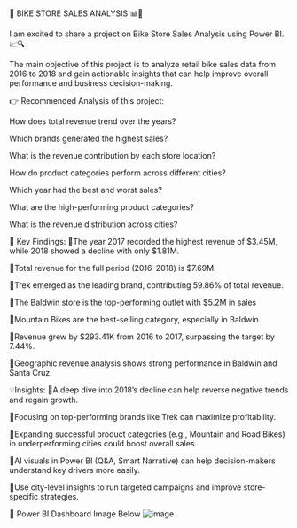 🚴 BIKE STORE SALES ANALYSIS 📊🚦

I am excited to share a project on Bike Store Sales Analysis using Power BI. 📈🔍

The main objective of this project is to analyze retail bike sales data from 2016 to 2018 and gain actionable insights that can help improve overall performance and business decision-making.

👉 Recommended Analysis of this project:

How does total revenue trend over the years?

Which brands generated the highest sales?

What is the revenue contribution by each store location?

How do product categories perform across different cities?

Which year had the best and worst sales?

What are the high-performing product categories?

What is the revenue distribution across cities?

🔑 Key Findings:
🔹The year 2017 recorded the highest revenue of $3.45M, while 2018 showed a decline with only $1.81M.

🔹Total revenue for the full period (2016–2018) is $7.69M.

🔹Trek emerged as the leading brand, contributing 59.86% of total revenue.

🔹The Baldwin store is the top-performing outlet with $5.2M in sales

🔹Mountain Bikes are the best-selling category, especially in Baldwin.

🔹Revenue grew by $293.41K from 2016 to 2017, surpassing the target by 7.44%.

🔹Geographic revenue analysis shows strong performance in Baldwin and Santa Cruz.

💡Insights:
🔹A deep dive into 2018’s decline can help reverse negative trends and regain growth.

🔹Focusing on top-performing brands like Trek can maximize profitability.

🔹Expanding successful product categories (e.g., Mountain and Road Bikes) in underperforming cities could boost overall sales.

🔹AI visuals in Power BI (Q&A, Smart Narrative) can help decision-makers understand key drivers more easily.

🔹Use city-level insights to run targeted campaigns and improve store-specific strategies. 

🔗 Power BI Dashboard Image Below
![image](https://github.com/user-attachments/assets/2b8118e1-051a-41be-9036-8dd40fd1c4d2)
